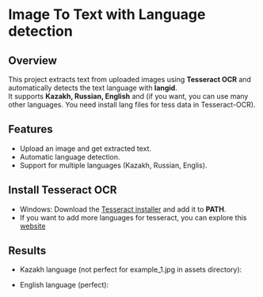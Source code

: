 # Image To Text with Language detection

## Overview 

This project extracts text from uploaded images using **Tesseract OCR** and automatically detects the text language with **langid**.  
It supports **Kazakh, Russian, English** and (if you want, you can use many other languages. You need install lang files for tess data in Tesseract-OCR).

## Features

- Upload an image and get extracted text.
- Automatic language detection.
- Support for multiple languages (Kazakh, Russian, Englis).

## Install Tesseract OCR

- Windows: Download the [Tesseract installer](https://github.com/UB-Mannheim/tesseract/wiki) and add it to **PATH**.
- If you want to add more languages for tesseract, you can explore this [website](https://icij.gitbook.io/datashare/local-mode/add-more-languages)

## Results

- Kazakh language (not perfect for example_1.jpg in assets directory):



- English language (perfect):


